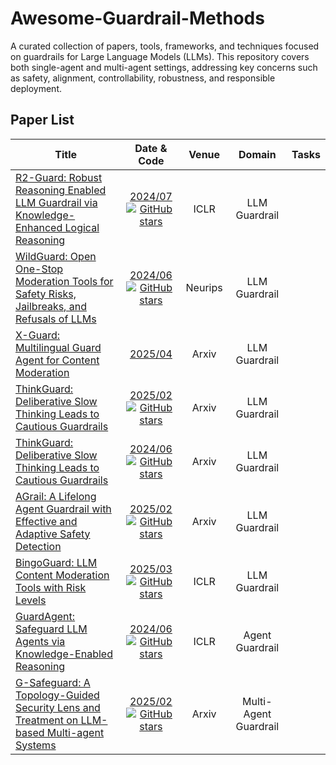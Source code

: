 # Awesome-Guardrail-Methods
A curated collection of papers, tools, frameworks, and techniques focused on guardrails for Large Language Models (LLMs). This repository covers both single-agent and multi-agent settings, addressing key concerns such as safety, alignment, controllability, robustness, and responsible deployment.

## Paper List

| Title | Date & Code | Venue | Domain | Tasks |
| --- | :---: | :---: | :---: | :---: |
| [R2-Guard: Robust Reasoning Enabled LLM Guardrail via Knowledge-Enhanced Logical Reasoning](https://openreview.net/forum?id=CkgKSqZbuC) | [2024/07](https://github.com/kangmintong/R-2-Guard) [![GitHub stars](https://img.shields.io/github/stars/kangmintong/R-2-Guard?style=social)](https://github.com/kangmintong/R-2-Guard) | ICLR | LLM Guardrail |  |  |
| [WildGuard: Open One-Stop Moderation Tools for Safety Risks, Jailbreaks, and Refusals of LLMs](https://openreview.net/forum?id=Ich4tv4202#discussion) | [2024/06](https://github.com/allenai/wildguard) [![GitHub stars](https://img.shields.io/github/stars/allenai/wildguard?style=social)](https://github.com/allenai/wildguard) | Neurips | LLM Guardrail |  |  |
| [X-Guard: Multilingual Guard Agent for Content Moderation](https://arxiv.org/abs/2504.08848) | [2025/04](https://arxiv.org/abs/2504.08848)| Arxiv | LLM Guardrail |  |  |
| [ThinkGuard: Deliberative Slow Thinking Leads to Cautious Guardrails](https://arxiv.org/abs/2502.13458) | [2025/02](https://github.com/luka-group/ThinkGuard) [![GitHub stars](https://img.shields.io/github/stars/luka-group/ThinkGuard?style=social)](https://github.com/luka-group/ThinkGuard) | Arxiv | LLM Guardrail |  |  |
| [ThinkGuard: Deliberative Slow Thinking Leads to Cautious Guardrails](https://arxiv.org/abs/2502.13458) | [2024/06](https://github.com/luka-group/ThinkGuard) [![GitHub stars](https://img.shields.io/github/stars/luka-group/ThinkGuard?style=social)](https://github.com/luka-group/ThinkGuard) | Arxiv | LLM Guardrail |  |  |
| [AGrail: A Lifelong Agent Guardrail with Effective and Adaptive Safety Detection](https://arxiv.org/abs/2502.11448) | [2025/02](https://github.com/SaFoLab-WISC/AGrail4Agent) [![GitHub stars](https://img.shields.io/github/stars/SaFoLab-WISC/AGrail4Agent?style=social)](https://github.com/SaFoLab-WISC/AGrail4Agent) | Arxiv | LLM Guardrail |  |  |
| [BingoGuard: LLM Content Moderation Tools with Risk Levels](https://arxiv.org/abs/2503.06550) | [2025/03](https://github.com/SalesforceAIResearch/BingoGuard) [![GitHub stars](https://img.shields.io/github/stars/SalesforceAIResearch/BingoGuard?style=social)](https://github.com/SalesforceAIResearch/BingoGuard) | ICLR | LLM Guardrail |  |  |
| [GuardAgent: Safeguard LLM Agents via Knowledge-Enabled Reasoning](https://openreview.net/forum?id=YixNDE12wm) | [2024/06](https://github.com/guardagent/code) [![GitHub stars](https://img.shields.io/github/stars/guardagent/code?style=social)](https://github.com/guardagent/code) | ICLR | Agent Guardrail |  |  |
| [G-Safeguard: A Topology-Guided Security Lens and Treatment on LLM-based Multi-agent Systems](https://arxiv.org/abs/2502.11127) | [2025/02](https://github.com/wslong20/G-safeguard) [![GitHub stars](https://img.shields.io/github/stars/wslong20/G-safeguard?style=social)](https://github.com/wslong20/G-safeguard) | Arxiv | Multi-Agent Guardrail |  |  |

